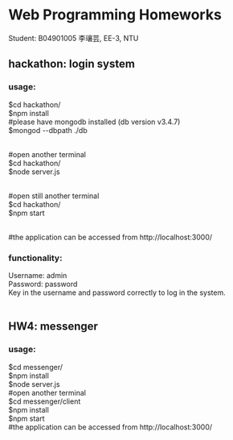 # Web Programming Homeworks
Student: B04901005 李瓖芸, EE-3, NTU

## hackathon: login system
### usage:
$cd hackathon/ <br>
$npm install <br>
#please have mongodb installed (db version v3.4.7) <br>
$mongod --dbpath ./db <br><br>

#open another terminal <br>
$cd hackathon/ <br>
$node server.js <br><br>

#open still another terminal <br>
$cd hackathon/ <br>
$npm start <br><br>

#the application can be accessed from http://localhost:3000/ <br>

### functionality:
Username: admin <br>
Password: password <br>
Key in the username and password correctly to log in the system. <br>
<br>

## HW4: messenger
### usage:
$cd messenger/ <br>
$npm install <br>
$node server.js <br>
#open another terminal <br>
$cd messenger/client <br>
$npm install <br>
$npm start <br>
#the application can be accessed from http://localhost:3000/ <br>


